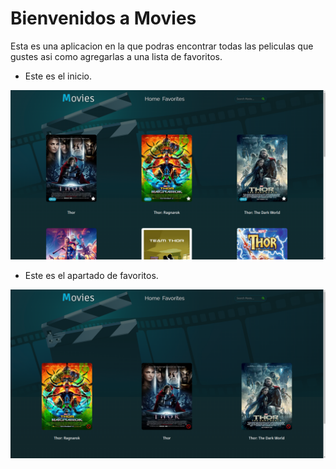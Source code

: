 # **Bienvenidos a Movies**

Esta es una aplicacion en la que podras encontrar todas las peliculas que gustes asi como agregarlas a una lista de favoritos.

- Este es el inicio.

![home](./img/home.png)

- Este es el apartado de favoritos.

![favorites](./img/favorite.png)